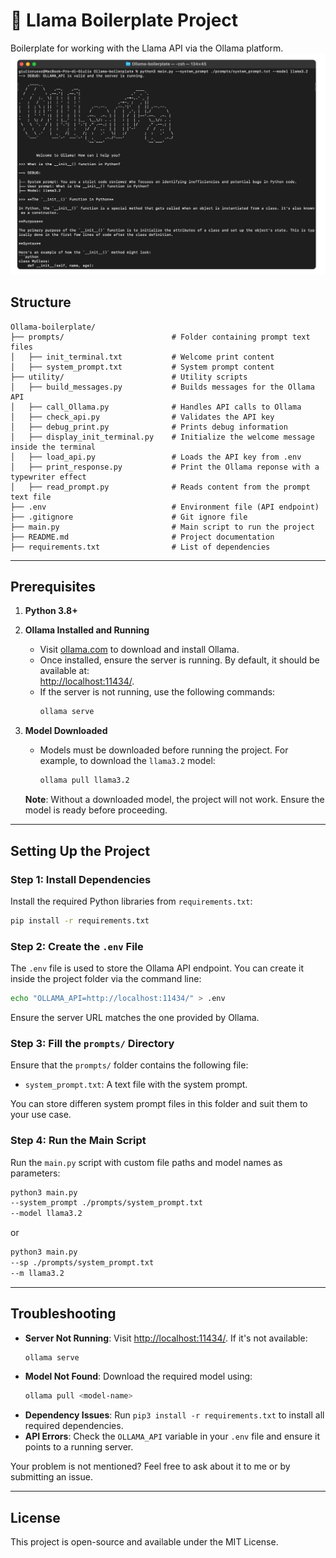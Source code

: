 # 🦙 Llama Boilerplate Project

Boilerplate for working with the Llama API via the Ollama platform.
<br><img src="output/example.png">

## Structure

```
Ollama-boilerplate/
├── prompts/                        # Folder containing prompt text files
│   ├── init_terminal.txt           # Welcome print content
│   ├── system_prompt.txt           # System prompt content
├── utility/                        # Utility scripts
│   ├── build_messages.py           # Builds messages for the Ollama API
│   ├── call_Ollama.py              # Handles API calls to Ollama
│   ├── check_api.py                # Validates the API key
│   ├── debug_print.py              # Prints debug information
│   ├── display_init_terminal.py    # Initialize the welcome message inside the terminal
│   ├── load_api.py                 # Loads the API key from .env
│   ├── print_response.py           # Print the Ollama reponse with a typewriter effect
│   ├── read_prompt.py              # Reads content from the prompt text file
├── .env                            # Environment file (API endpoint)
├── .gitignore                      # Git ignore file
├── main.py                         # Main script to run the project
├── README.md                       # Project documentation
├── requirements.txt                # List of dependencies
```

---

## Prerequisites
1. **Python 3.8+**
2. **Ollama Installed and Running**
   - Visit [ollama.com](https://ollama.com) to download and install Ollama.
   - Once installed, ensure the server is running. By default, it should be available at:  
     [http://localhost:11434/](http://localhost:11434/).
   - If the server is not running, use the following commands:
     ```bash
     ollama serve
     ```

3. **Model Downloaded**  
   - Models must be downloaded before running the project. For example, to download the `llama3.2` model:
     ```bash
     ollama pull llama3.2
     ```

   **Note**: Without a downloaded model, the project will not work. Ensure the model is ready before proceeding.

---

## Setting Up the Project

### Step 1: Install Dependencies
Install the required Python libraries from `requirements.txt`:
```bash
pip install -r requirements.txt
```

### Step 2: Create the `.env` File
The `.env` file is used to store the Ollama API endpoint. You can create it inside the project folder via the command line:

```bash
echo "OLLAMA_API=http://localhost:11434/" > .env
```
Ensure the server URL matches the one provided by Ollama.

### Step 3: Fill the `prompts/` Directory
Ensure that the `prompts/` folder contains the following file:
- `system_prompt.txt`: A text file with the system prompt.

You can store differen system prompt files in this folder and suit them to your use case.

### Step 4: Run the Main Script
Run the `main.py` script with custom file paths and model names as parameters:

```bash
python3 main.py
--system_prompt ./prompts/system_prompt.txt
--model llama3.2
```

or

```bash
python3 main.py
--sp ./prompts/system_prompt.txt
--m llama3.2
```

---

## Troubleshooting
- **Server Not Running**: Visit [http://localhost:11434/](http://localhost:11434/). If it's not available:
  ```bash
  ollama serve
  ```
- **Model Not Found**: Download the required model using:
  ```bash
  ollama pull <model-name>
  ```
- **Dependency Issues**: Run `pip3 install -r requirements.txt` to install all required dependencies.
- **API Errors**: Check the `OLLAMA_API` variable in your `.env` file and ensure it points to a running server.

Your problem is not mentioned? Feel free to ask about it to me or by submitting an issue.

---

## License
This project is open-source and available under the MIT License.

